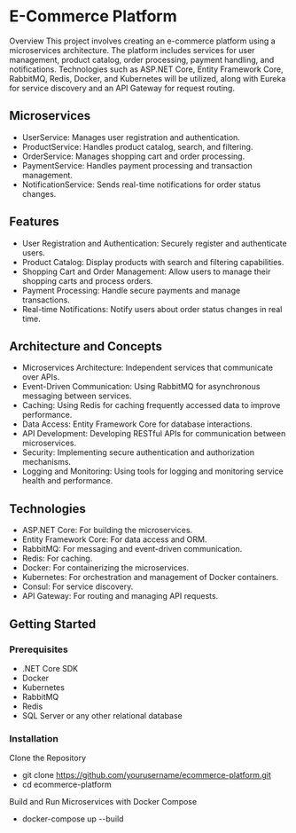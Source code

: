 # E-Commerce Platform
Overview
This project involves creating an e-commerce platform using a microservices architecture. The platform includes services for user management, product catalog, order processing, payment handling, and notifications. Technologies such as ASP.NET Core, Entity Framework Core, RabbitMQ, Redis, Docker, and Kubernetes will be utilized, along with Eureka for service discovery and an API Gateway for request routing.

## Microservices
- UserService: Manages user registration and authentication.
- ProductService: Handles product catalog, search, and filtering.
- OrderService: Manages shopping cart and order processing.
- PaymentService: Handles payment processing and transaction management.
- NotificationService: Sends real-time notifications for order status changes.
## Features
+ User Registration and Authentication: Securely register and authenticate users.
+ Product Catalog: Display products with search and filtering capabilities.
+ Shopping Cart and Order Management: Allow users to manage their shopping carts and process orders.
+ Payment Processing: Handle secure payments and manage transactions.
+ Real-time Notifications: Notify users about order status changes in real time.

## Architecture and Concepts
- Microservices Architecture: Independent services that communicate over APIs.
- Event-Driven Communication: Using RabbitMQ for asynchronous messaging between services.
- Caching: Using Redis for caching frequently accessed data to improve performance.
- Data Access: Entity Framework Core for database interactions.
- API Development: Developing RESTful APIs for communication between microservices.
- Security: Implementing secure authentication and authorization mechanisms.
- Logging and Monitoring: Using tools for logging and monitoring service health and performance.

## Technologies
- ASP.NET Core: For building the microservices.
- Entity Framework Core: For data access and ORM.
- RabbitMQ: For messaging and event-driven communication.
- Redis: For caching.
- Docker: For containerizing the microservices.
- Kubernetes: For orchestration and management of Docker containers.
- Consul: For service discovery.
- API Gateway: For routing and managing API requests.

## Getting Started
### Prerequisites
- .NET Core SDK
- Docker
- Kubernetes
- RabbitMQ
- Redis
- SQL Server or any other relational database
### Installation
Clone the Repository
- git clone https://github.com/yourusername/ecommerce-platform.git
- cd ecommerce-platform

Build and Run Microservices with Docker Compose
- docker-compose up --build
